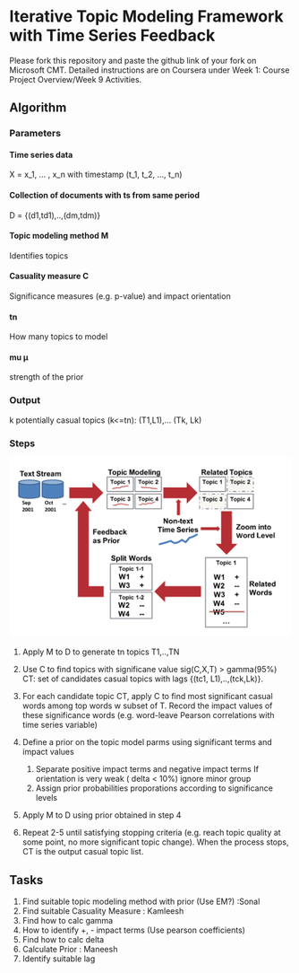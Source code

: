 # Iterative Topic Modeling Framework with Time Series Feedback

Please fork this repository and paste the github link of your fork on Microsoft CMT. Detailed instructions are on Coursera under Week 1: Course Project Overview/Week 9 Activities.

## Algorithm
### Parameters
#### Time series data
X = x_1, ... , x_n with timestamp (t_1, t_2, ..., t_n)

#### Collection of documents with ts from same period
D = {(d1,td1),..,(dm,tdm)}

#### Topic modeling method M
Identifies topics

#### Casuality measure C
Significance measures (e.g. p-value) and impact orientation


#### tn
How many topics to model

#### mu μ
strength of the prior

### Output
k potentially casual topics
(k<=tn): (T1,L1),... (Tk, Lk)


### Steps
![Algorithm Steps](./Algorithm.png)
1. Apply M to D to generate tn topics T1,..,TN
2. Use C to find topics with significane value sig(C,X,T) > gamma(95%)
   CT: set of candidates casual topics with lags {(tc1, L1),..,(tck,Lk)}.
3. For each candidate topic CT, apply C to find most significant
   casual words among top words w subset of T. 
   Record the impact values of these significance words (e.g. word-leave Pearson 
   correlations with time series variable)
4. Define a prior on the topic model parms using significant terms and impact values
   1. Separate positive impact terms and negative impact terms
      If orientation is very weak ( delta < 10%) ignore minor group
   2. Assign prior probabilities proporations according to significance levels
   
5. Apply M to D using prior obtained in step 4 
6. Repeat 2-5 until satisfying stopping criteria (e.g. reach topic quality at some point,
no more significant topic change). When the process stops, CT is the output casual topic
list.

## Tasks
1. Find suitable topic modeling method with prior (Use EM?) :Sonal
2. Find suitable Casuality Measure : Kamleesh
3. Find how to calc gamma
4. How to identify +, - impact terms (Use pearson coefficients)
5. Find how to calc delta
6. Calculate Prior : Maneesh
7. Identify suitable lag
